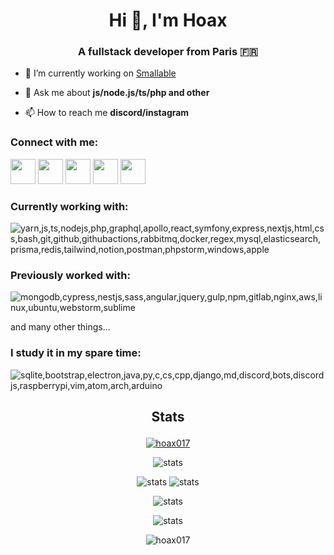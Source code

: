 <h1 align="center">Hi 👋, I'm Hoax</h1>
<h3 align="center">A fullstack developer from Paris 🇫🇷</h3>

- 🔭 I’m currently working on [Smallable](https://github.com/Smallable/)

- 💬 Ask me about **js/node.js/ts/php and other**

- 📫 How to reach me **discord/instagram**

### Connect with me:

<p>
  <a href="https://discord.com/users/@Hoax017" target="blank"
    ><img
      src="https://skillicons.dev/icons?i=discord"
      height="40"
      width="40"
  /></a>
  <a href="https://www.linkedin.com/in/hoaxdev/" target="blank"
    ><img
      src="https://skillicons.dev/icons?i=linkedin"
      height="40"
      width="40"
  /></a>
  <a href="https://www.instagram.com/hoax.017/" target="blank"
    ><img
      src="https://skillicons.dev/icons?i=instagram"
      height="40"
      width="40"
  /></a>
  <a href="https://greasyfork.org/fr/users/11667-hoax017" target="blank"
    ><img
      src="https://greasyfork.org/vite/assets/blacklogo96-sWE0jP07.png"
      height="40"
      width="40"
  /></a>
  <a href="https://codepen.io/Hoax017" target="blank"
    ><img
      src="https://skillicons.dev/icons?i=codepen"
      height="40"
      width="40"
  /></a>
</p>

### Currently working with:
<img
      src="https://skillicons.dev/icons?i=yarn,js,ts,nodejs,php,graphql,apollo,react,symfony,express,nextjs,html,css,bash,git,github,githubactions,rabbitmq,docker,regex,mysql,elasticsearch,prisma,redis,tailwind,notion,postman,phpstorm,windows,apple"
      title="yarn,js,ts,nodejs,php,graphql,apollo,react,symfony,express,nextjs,html,css,bash,git,github,githubactions,rabbitmq,docker,regex,mysql,elasticsearch,prisma,redis,tailwind,notion,postman,phpstorm,windows,apple"
/>

### Previously worked with:
<img
      src="https://skillicons.dev/icons?i=mongodb,cypress,nestjs,sass,angular,jquery,gulp,npm,gitlab,nginx,aws,linux,ubuntu,webstorm,sublime"
      title="mongodb,cypress,nestjs,sass,angular,jquery,gulp,npm,gitlab,nginx,aws,linux,ubuntu,webstorm,sublime"
/>

<p>and many other things...</p>

### I study it in my spare time:

<img
      src="https://skillicons.dev/icons?i=sqlite,bootstrap,electron,java,py,c,cs,cpp,django,md,discord,bots,discordjs,raspberrypi,vim,atom,arch,arduino"
      title="sqlite,bootstrap,electron,java,py,c,cs,cpp,django,md,discord,bots,discordjs,raspberrypi,vim,atom,arch,arduino"
/>

<h2><p align="center">Stats</p></h2>
<p align="center">
  <a href="https://github.com/ryo-ma/github-profile-trophy"
    ><img
      src="https://github-profile-trophy.vercel.app/?username=hoax017&column=-1&margin-w=10"
      alt="hoax017"
  /></a>
</p>
<p align="center">
  <img
    src="https://github-profile-summary-cards.vercel.app/api/cards/profile-details?username=hoax017&theme=github"
    alt="stats"
  />
</p>
<p align="center">
  <img
    src="https://github-profile-summary-cards.vercel.app/api/cards/repos-per-language?username=hoax017&theme=github"
    alt="stats"
  />
  <img
    src="https://github-profile-summary-cards.vercel.app/api/cards/stats?username=hoax017&theme=github"
    alt="stats"
  />
</p>
<p align="center">
  <img
    src="https://github-readme-stats.vercel.app/api?username=hoax017&show_icons=true&count_private=true"
    alt="stats"
  />
</p>
<p align="center">
  <img
    src="https://github-readme-stats.vercel.app/api/wakatime?username=hoax&layout=compact"
    alt="stats"
  />
</p>
<p align="center">
  <img
    src="https://komarev.com/ghpvc/?username=hoax017&label=Profile%20views&color=00cc4e&style=flat"
    alt="hoax017"
  />
</p>
